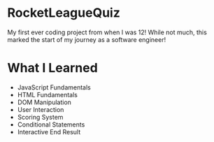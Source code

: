 # RocketLeagueQuiz

My first ever coding project from when I was 12! While not much, this marked the start of my journey as a software engineer!

# What I Learned

* JavaScript Fundamentals
* HTML Fundamentals
* DOM Manipulation
* User Interaction
* Scoring System
* Conditional Statements
* Interactive End Result

